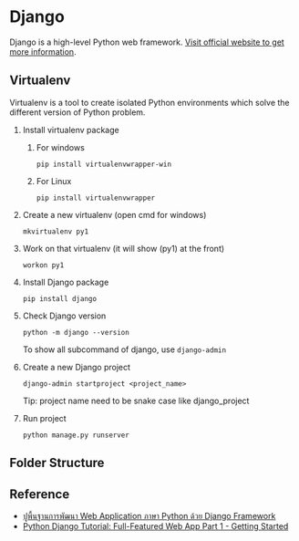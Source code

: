 # Django

Django is a high-level Python web framework. [Visit official website to get more information](https://www.djangoproject.com/).

## Virtualenv

Virtualenv is a tool to create isolated Python environments which solve the different version of Python problem.

1. Install virtualenv package

   1. For windows

      ```
      pip install virtualenvwrapper-win
      ```

   2. For Linux
      ```
      pip install virtualenvwrapper
      ```

2. Create a new virtualenv (open cmd for windows)

   ```
   mkvirtualenv py1
   ```

3. Work on that virtualenv (it will show (py1) at the front)

   ```
   workon py1
   ```

4. Install Django package

   ```
   pip install django
   ```

5. Check Django version

   ```
   python -m django --version
   ```

   To show all subcommand of django, use `django-admin`

6. Create a new Django project

   ```
   django-admin startproject <project_name>
   ```

   Tip: project name need to be snake case like django_project

7. Run project
   ```
   python manage.py runserver
   ```

## Folder Structure

## Reference

- [ปูพื้นฐานการพัฒนา Web Application ภาษา Python ด้วย Django Framework](https://kongruksiamza.medium.com/ปูพื้นฐานการพัฒนา-web-application-กับภาษา-python-ด้วย-django-framework-9d3b7f48718a)
- [Python Django Tutorial: Full-Featured Web App Part 1 - Getting Started](https://www.youtube.com/watch?v=UmljXZIypDc)

